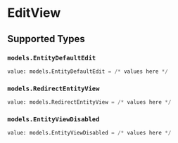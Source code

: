 # EditView


## Supported Types

### `models.EntityDefaultEdit`

```python
value: models.EntityDefaultEdit = /* values here */
```

### `models.RedirectEntityView`

```python
value: models.RedirectEntityView = /* values here */
```

### `models.EntityViewDisabled`

```python
value: models.EntityViewDisabled = /* values here */
```

